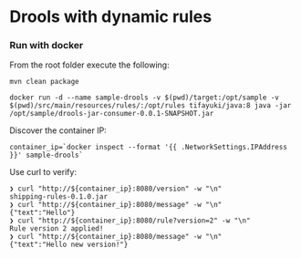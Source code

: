 # Drools with dynamic rules

### Run with docker

From the root folder execute the following:

```
mvn clean package

docker run -d --name sample-drools -v $(pwd)/target:/opt/sample -v $(pwd)/src/main/resources/rules/:/opt/rules tifayuki/java:8 java -jar /opt/sample/drools-jar-consumer-0.0.1-SNAPSHOT.jar
```

Discover the container IP:

```
container_ip=`docker inspect --format '{{ .NetworkSettings.IPAddress }}' sample-drools`
```

Use curl to verify:

```
❯ curl "http://${container_ip}:8080/version" -w "\n"
shipping-rules-0.1.0.jar
❯ curl "http://${container_ip}:8080/message" -w "\n"
{"text":"Hello"}
❯ curl "http://${container_ip}:8080/rule?version=2" -w "\n"
Rule version 2 applied!
❯ curl "http://${container_ip}:8080/message" -w "\n"
{"text":"Hello new version!"}
```
